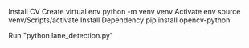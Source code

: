 Install CV 
	Create virtual env 
		python -m venv venv
	Activate env
		source venv/Scripts/activate
	Install Dependency
		pip install opencv-python
		

Run "python lane_detection.py"